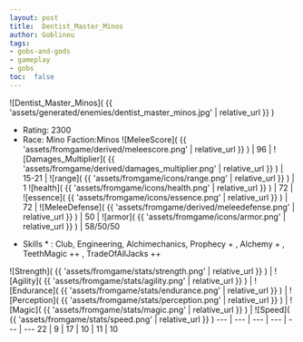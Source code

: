 ```yaml
---
layout: post
title:  Dentist_Master_Minos
author: Goblinou
tags:
- gobs-and-gods
- gameplay
- gobs
toc:  false
---
```


![Dentist_Master_Minos]( {{ 'assets/generated/enemies/dentist_master_minos.jpg' | relative_url }} )
- Rating: 2300
- Race: Mino  Faction:Minos
![MeleeScore]( {{ 'assets/fromgame/derived/meleescore.png' | relative_url }} ) | 96 | ![Damages_Multiplier]( {{ 'assets/fromgame/derived/damages_multiplier.png' | relative_url }} ) | 15-21 | ![range]( {{ 'assets/fromgame/icons/range.png' | relative_url }} ) | 1
![health]( {{ 'assets/fromgame/icons/health.png' | relative_url }} ) | 72 | ![essence]( {{ 'assets/fromgame/icons/essence.png' | relative_url }} ) | 72 | ![MeleeDefense]( {{ 'assets/fromgame/derived/meleedefense.png' | relative_url }} ) | 50 | ![armor]( {{ 'assets/fromgame/icons/armor.png' | relative_url }} ) | 58/50/50
* Skills * : Club, Engineering, Alchimechanics, Prophecy + , Alchemy + , TeethMagic ++ , TradeOfAllJacks ++ 

![Strength]( {{ 'assets/fromgame/stats/strength.png' | relative_url }} ) | ![Agility]( {{ 'assets/fromgame/stats/agility.png' | relative_url }} ) | ![Endurance]( {{ 'assets/fromgame/stats/endurance.png' | relative_url }} ) | ![Perception]( {{ 'assets/fromgame/stats/perception.png' | relative_url }} ) | ![Magic]( {{ 'assets/fromgame/stats/magic.png' | relative_url }} ) | ![Speed]( {{ 'assets/fromgame/stats/speed.png' | relative_url }} )
--- | --- | --- | --- | --- | ---
22 | 9 | 17 | 10 | 11 | 10
